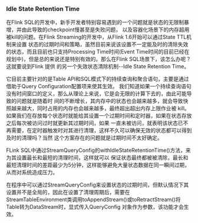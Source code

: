 ### Idle State Retention Time

在Flink SQL的开发中，新手开发者特别容易遇到的一个问题就是状态的无限制暴增，并由此导致的checkpoint慢甚至是失败问题，
以及容器化场景下的内存超用被kill的问题。在Flink Streaming的开发中，从Flink 1.6开始可以通过State TTL机制来设置
状态的过期时间和策略，虽然目前来说该设置不一定能及时的清除失效的状态，而且目前也只支持Processing Time时间(Event 
Time时间的目前已经在规划中)，但是总的来说还是特别有效的。那么在Flink SQL场景下，该怎么办呢？这就要说到Flink 提供
的另一个失效状态清除机制--Idle State Retention Time。

它目前主要针对的是Table API和SQL模式下的持续查询和聚合语句，主要是通过借助于Query Configuration配置项来使其生效。
我们知道如果一个持续查询语句没有时间窗口的定义，那么从理论上来说，它是会无限的计算下去的，由此可能导致的问题就是随着时
间的不断增长，其内存中的状态也会越来越多，就会导致快照越来越大，同时占用的内存也会越来越多，最终超出超出内存上限作业被
kill。如果我们在存放每个状态时就能给其设置一个过期时间和定时器，如果在状态存放之后每次被访问过时就更新其过期时间，如果
一直未被访问，就表明该状态已不再需要，在定时器触发时对其进行清理，这样不久可以确保无效的状态都可以得到及时的清理吗？当然
这个方案存在的问题就是过期时间不太好确定。

FLink SQL中通过StreamQueryConfig的withIdleStateRetentionTime()方法，来为其设置最长和最短的清理时间，这样就可以
保证状态最终都被被清除，最长和最短清理时间的差距最少为5分钟，这样能够避免大量状态数据在同一瞬间过期，从而对系统造成压力。

在程序中可以通过StreamQueryConfig来设置状态的过期时间，但默认情况下其设置并不是全局的，因此在设置了清理周期后，需要在
StreamTableEnvironment类调用toAppendStream()或toRetractStream()将Table转为DataStream时，显式传入QueryConfig
对象作为参数，该功能才会生效。

